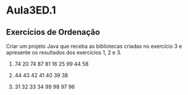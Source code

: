 # Aula3ED.1
## Exercícios de Ordenação

Criar um projeto Java que receba as bibliotecas criadas no exercício 3 e apresente os resultados dos exercícios 1, 2 e 3.

1) 74 20 74 87 81 16 25 99 44 58

2) 44 43 42 41 40 39 38

3) 31 32 33 34 99 98 97 96
